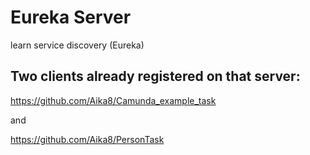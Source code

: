 # Eureka Server
learn service discovery (Eureka)

## Two clients already registered on that server:

https://github.com/Aika8/Camunda_example_task 

and 

https://github.com/Aika8/PersonTask

##
